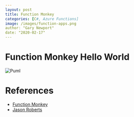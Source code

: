 ```yaml
---
layout: post
title: Function Monkey
categories: [C#, Azure Functions]
image: /images/function-apps.png
author: "Gary Newport"
date: "2020-02-17"
---
```


# Function Monkey Hello World

![Puml](http://www.plantuml.com/plantuml/proxy?cache=no&src=https://raw.github.com/newportg/newportg.github.io/master/assets/FunctionMonkey/FMHelloWorld.puml)

# References

* [Function Monkey](https://functionmonkey.azurefromthetrenches.com/)
* [Jason Roberts](http://dontcodetired.com/blog/post/Creating-Azure-Functions-with-Function-Monkey-First-Look)